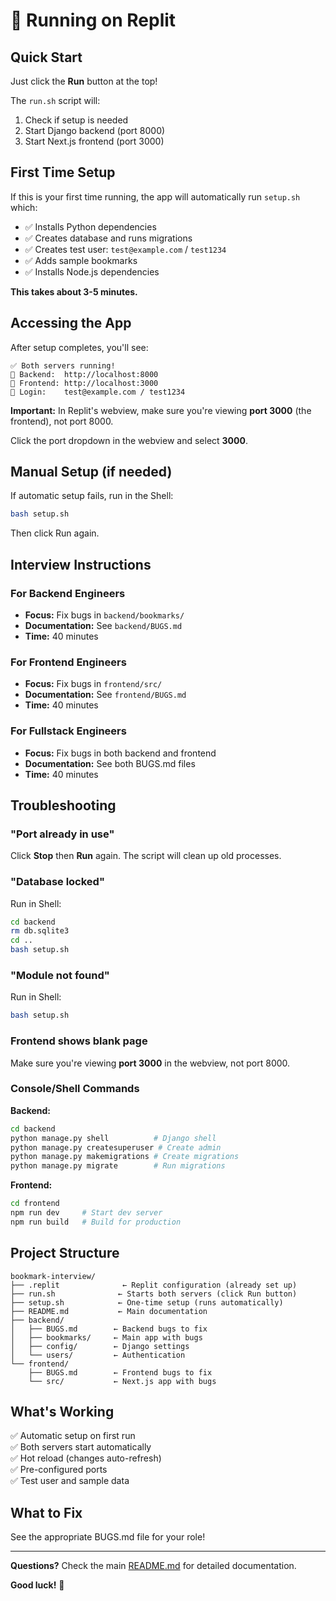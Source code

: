 # 🚀 Running on Replit

## Quick Start

Just click the **Run** button at the top! 

The `run.sh` script will:
1. Check if setup is needed
2. Start Django backend (port 8000)
3. Start Next.js frontend (port 3000)

## First Time Setup

If this is your first time running, the app will automatically run `setup.sh` which:
- ✅ Installs Python dependencies
- ✅ Creates database and runs migrations
- ✅ Creates test user: `test@example.com` / `test1234`
- ✅ Adds sample bookmarks
- ✅ Installs Node.js dependencies

**This takes about 3-5 minutes.**

## Accessing the App

After setup completes, you'll see:
```
✅ Both servers running!
📍 Backend:  http://localhost:8000
📍 Frontend: http://localhost:3000
📍 Login:    test@example.com / test1234
```

**Important:** In Replit's webview, make sure you're viewing **port 3000** (the frontend), not port 8000.

Click the port dropdown in the webview and select **3000**.

## Manual Setup (if needed)

If automatic setup fails, run in the Shell:

```bash
bash setup.sh
```

Then click Run again.

## Interview Instructions

### For Backend Engineers
- **Focus:** Fix bugs in `backend/bookmarks/`
- **Documentation:** See `backend/BUGS.md`
- **Time:** 40 minutes

### For Frontend Engineers  
- **Focus:** Fix bugs in `frontend/src/`
- **Documentation:** See `frontend/BUGS.md`
- **Time:** 40 minutes

### For Fullstack Engineers
- **Focus:** Fix bugs in both backend and frontend
- **Documentation:** See both BUGS.md files
- **Time:** 40 minutes

## Troubleshooting

### "Port already in use"
Click **Stop** then **Run** again. The script will clean up old processes.

### "Database locked"
Run in Shell:
```bash
cd backend
rm db.sqlite3
cd ..
bash setup.sh
```

### "Module not found"
Run in Shell:
```bash
bash setup.sh
```

### Frontend shows blank page
Make sure you're viewing **port 3000** in the webview, not port 8000.

### Console/Shell Commands

**Backend:**
```bash
cd backend
python manage.py shell          # Django shell
python manage.py createsuperuser # Create admin
python manage.py makemigrations # Create migrations
python manage.py migrate        # Run migrations
```

**Frontend:**
```bash
cd frontend
npm run dev     # Start dev server
npm run build   # Build for production
```

## Project Structure

```
bookmark-interview/
├── .replit              ← Replit configuration (already set up)
├── run.sh              ← Starts both servers (click Run button)
├── setup.sh            ← One-time setup (runs automatically)
├── README.md           ← Main documentation
├── backend/
│   ├── BUGS.md        ← Backend bugs to fix
│   ├── bookmarks/     ← Main app with bugs
│   ├── config/        ← Django settings
│   └── users/         ← Authentication
└── frontend/
    ├── BUGS.md        ← Frontend bugs to fix
    └── src/           ← Next.js app with bugs
```

## What's Working

✅ Automatic setup on first run  
✅ Both servers start automatically  
✅ Hot reload (changes auto-refresh)  
✅ Pre-configured ports  
✅ Test user and sample data

## What to Fix

See the appropriate BUGS.md file for your role!

---

**Questions?** Check the main [README.md](README.md) for detailed documentation.

**Good luck!** 🚀
